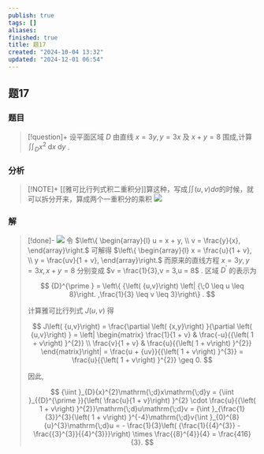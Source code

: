 ```yaml
---
publish: true
tags: []
aliases: 
finished: true
title: 题17
created: "2024-10-04 13:32"
updated: "2024-12-01 06:54"
---
```

## 题17
### 题目
> [!question]+
> 设平面区域 $D$ 由直线 $x = {3y},y = {3x}$ 及 $x + y = 8$ 围成,计算 ${\iint }_{D}{x}^{2}\mathrm{\;d}x\mathrm{\;d}y$ .
### 分析
> [!NOTE]+
> [[雅可比行列式积二重积分]]算这种，写成$\iint(u,v)d\sigma$的时候，就可以拆分开来，算成两个一重积分的乘积
> ![](https://img.hwenyi.live/202411101231429.webp)
### 解
> [!done]-
> ![](https://img.hwenyi.live/202411101234943.webp)
> 令 $\left\{  \begin{array}{l} u = x + y, \\  v = \frac{y}{x}, \end{array}\right.$ 可解得 $\left\{  \begin{array}{l} x = \frac{u}{1 + v}, \\  y = \frac{uv}{1 + v}, \end{array}\right.$ 而原来的直线方程 $x = {3y},y = {3x},x + y = 8$ 分别变成 $v = \frac{1}{3},v = 3,u = 8$ . 区域 ${D}^{\prime }$ 的表示为
> 
> $$
> {D}^{\prime } = \left\{  {\left( {u,v}\right) \left| {\;0 \leq  u \leq  8}\right. ,\frac{1}{3} \leq  v \leq  3}\right\}  .
> $$
> 
> 计算雅可比行列式 $J\left( {u,v}\right)$ 得
> 
> $$
> J\left( {u,v}\right)  = \frac{\partial \left( {x,y}\right) }{\partial \left( {u,v}\right) } = \left| \begin{matrix} \frac{1}{1 + v} & \frac{-u}{{\left( 1 + v\right) }^{2}} \\  \frac{v}{1 + v} & \frac{u}{{\left( 1 + v\right) }^{2}} \end{matrix}\right|  = \frac{u + {uv}}{{\left( 1 + v\right) }^{3}} = \frac{u}{{\left( 1 + v\right) }^{2}} \geq  0.
> $$
> 
> 因此,
> 
> $$
> {\iint }_{D}{x}^{2}\mathrm{\;d}x\mathrm{\;d}y = {\iint }_{{D}^{\prime }}{\left( \frac{u}{1 + v}\right) }^{2} \cdot  \frac{u}{{\left( 1 + v\right) }^{2}}\mathrm{\;d}u\mathrm{\;d}v = {\int }_{\frac{1}{3}}^{3}{\left( 1 + v\right) }^{-4}\mathrm{\;d}v{\int }_{0}^{8}{u}^{3}\mathrm{\;d}u =  - \frac{1}{3}\left( {\frac{1}{{4}^{3}} - \frac{{3}^{3}}{{4}^{3}}}\right)  \times  \frac{{8}^{4}}{4} = \frac{416}{3}.
> $$